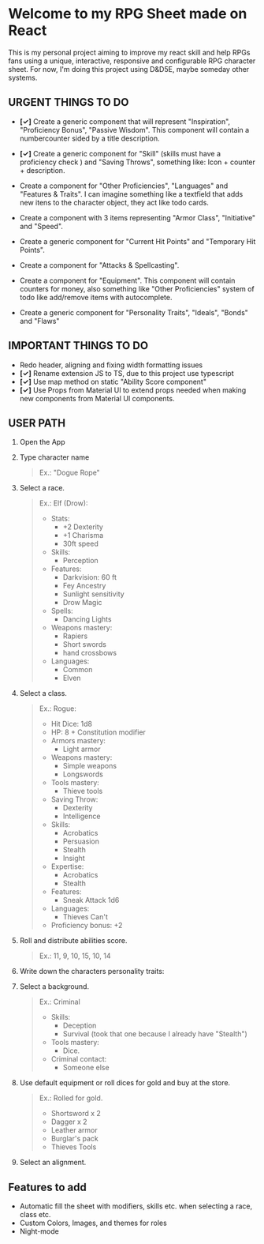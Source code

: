 # Welcome to my RPG Sheet made on React

This is my personal project aiming to improve my react skill and help RPGs fans using a unique, interactive, responsive and configurable RPG character sheet. For now, I'm doing this project using D&D5E, maybe someday other systems.

## URGENT THINGS TO DO

- **[✓]** Create a generic component that will represent "Inspiration", "Proficiency Bonus", "Passive Wisdom". This component will contain a numbercounter sided by a title description.

- **[✓]** Create a generic component for "Skill" (skills must have a proficiency check ) and "Saving Throws", something like: Icon + counter + description.

- Create a component for "Other Proficiencies", "Languages" and "Features & Traits". I can imagine something like a textfield that adds new itens to the character object, they act like todo cards.

- Create a component with 3 items representing "Armor Class", "Initiative" and "Speed".

- Create a generic component for "Current Hit Points" and "Temporary Hit Points".

- Create a component for "Attacks & Spellcasting".

- Create a component for "Equipment". This component will contain counters for money, also something like "Other Proficiencies" system of todo like add/remove items with autocomplete.

- Create a generic component for "Personality Traits", "Ideals", "Bonds" and "Flaws"

## IMPORTANT THINGS TO DO

- Redo header, aligning and fixing width formatting issues
- **[✓]** Rename extension JS to TS, due to this project use typescript
- **[✓]** Use map method on static "Ability Score component"
- **[✓]** Use Props from Material UI to extend props needed when making new components from Material UI components.

## USER PATH

1. Open the App

2. Type character name

   > Ex.: "Dogue Rope"

3. Select a race.

    > Ex.: Elf (Drow):
    >
    > - Stats:
    >   - +2 Dexterity
    >   - +1 Charisma
    >   - 30ft speed
    > - Skills:
    >   - Perception
    > - Features:
    >   - Darkvision: 60 ft
    >   - Fey Ancestry
    >   - Sunlight sensitivity
    >   - Drow Magic
    > - Spells:
    >   - Dancing Lights
    > - Weapons mastery:
    >   - Rapiers
    >   - Short swords
    >   - hand crossbows
    > - Languages:
    >   - Common
    >   - Elven

4. Select a class.

    > Ex.: Rogue:
    >
    > - Hit Dice: 1d8
    > - HP: 8 + Constitution modifier
    > - Armors mastery:
    >   - Light armor
    > - Weapons mastery:
    >   - Simple weapons
    >   - Longswords
    > - Tools mastery:
    >   - Thieve tools
    > - Saving Throw:
    >   - Dexterity
    >   - Intelligence
    > - Skills:
    >   - Acrobatics
    >   - Persuasion
    >   - Stealth
    >   - Insight
    > - Expertise:
    >   - Acrobatics
    >   - Stealth
    > - Features:
    >   - Sneak Attack 1d6
    > - Languages:
    >   - Thieves Can't
    > - Proficiency bonus: +2

5. Roll and distribute abilities score.

    > Ex.: 11, 9, 10, 15, 10, 14

6. Write down the characters personality traits:

7. Select a background.

    > Ex.: Criminal
    >
    > - Skills:
    >   - Deception
    >   - Survival (took that one because I already have "Stealth")
    > - Tools mastery:
    >   - Dice.
    > - Criminal contact:
    >   - Someone else

8. Use default equipment or roll dices for gold and buy at the store.

    > Ex.: Rolled for gold.
    >
    > - Shortsword x 2
    > - Dagger x 2
    > - Leather armor
    > - Burglar's pack
    > - Thieves Tools

9. Select an alignment.

## Features to add

- Automatic fill the sheet with modifiers, skills etc. when selecting a race, class etc.
- Custom Colors, Images, and themes for roles
- Night-mode
